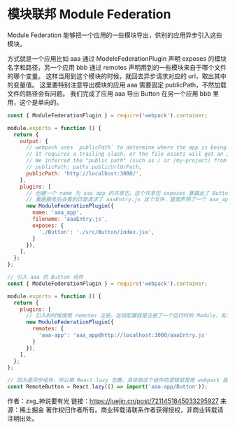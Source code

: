 # 模块联邦 Module Federation

Module Federation 能够把一个应用的一些模块导出，供别的应用异步引入这些模块。

方式就是一个应用比如 aaa 通过 ModeleFederationPlugin 声明 exposes 的模块名字和路径，另一个应用 bbb 通过 remotes 声明用到的一些模块来自于哪个文件的哪个变量。
这样当用到这个模块的时候，就回去异步请求对应的 url，取出其中的变量值。
这里要特别注意导出模块的应用 aaa 需要固定 publicPath，不然加载文件的路径会有问题。
我们完成了应用 aaa 导出 Button 在另一个应用 bbb 里用，这个是单向的。

```js :webpack.config.js aaa 的 webpack 配置
const { ModuleFederationPlugin } = require('webpack').container;

module.exports = function () {
  return {
    output: {
      // webpack uses `publicPath` to determine where the app is being served from.
      // It requires a trailing slash, or the file assets will get an incorrect path.
      // We inferred the "public path" (such as / or /my-project) from homepage.
      // publicPath: paths.publicUrlOrPath,
      publicPath: 'http://localhost:3000/',
    },
    plugins: [
      // 创建一个 name 为 aaa_app 的共享包。这个共享包 exposes 暴露出了 Button 这个共享模块。它对应的文件名是 aaaEntry.js。
      // 重跑服务后会看到页面请求了 aaaEntry.js 这个文件，里面声明了一个 aaa_app 的变量。这就是说 webpack 把这个组件的代码分离到了这个文件里。这样别的 webpack 应用就可以直接用这个组件了。
      new ModuleFederationPlugin({
        name: 'aaa_app',
        filename: 'aaaEntry.js',
        exposes: {
          './Button': './src/Button/index.jsx',
        }
      }),
    ],
  };
};
```

```js :webpack.config.js bbb 的 webpack 配置
// 引入 aaa 的 Button 组件
const { ModuleFederationPlugin } = require('webpack').container;

module.exports = function () {
  return {
    plugins: [
      // 引入的时候使用 remotes 注册，这段配置就是注册了一个运行时的 Module，名字叫 aaa-app，它的值来自 http://localhost:3000/aaaEntry.js 这个文件里的 aaa_app 变量。
      new ModuleFederationPlugin({
        remotes: {
          'aaa-app': 'aaa_app@http://localhost:3000/aaaEntry.js'
        }
      }),
    ],
  };
};

```

```js :app.jsx bbb 使用 aaa 的 Button
// 因为是异步组件，所以用 React.lazy 包裹，具体取这个组件的逻辑就是用 webpack 提供的 import() 来异步加载模块。
const RemoteButton = React.lazy(() => import('aaa-app/Button'));
```

作者：zxg_神说要有光
链接：https://juejin.cn/post/7211451845033295927
来源：稀土掘金
著作权归作者所有。商业转载请联系作者获得授权，非商业转载请注明出处。

